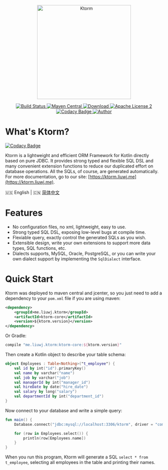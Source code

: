 <p align="center">
    <a href="https://ktorm.liuwj.me">
        <img src="logo.png" alt="Ktorm" width="300" />
    </a>
</p>
<p align="center">
    <a href="https://www.travis-ci.org/vincentlauvlwj/KtOrm">
        <img src="https://www.travis-ci.org/vincentlauvlwj/KtOrm.svg?branch=master" alt="Build Status" />
    </a>
    <a href="https://search.maven.org/search?q=g:%22me.liuwj.ktorm%22">
        <img src="https://img.shields.io/maven-central/v/me.liuwj.ktorm/ktorm-core.svg?label=Maven%20Central" alt="Maven Central" />
    </a>
    <a href="https://bintray.com/vincentlauvlwj/maven">
        <img src="https://api.bintray.com/packages/vincentlauvlwj/maven/ktorm-core/images/download.svg" alt="Download" />
    </a>
    <a href="LICENSE">
        <img src="https://img.shields.io/badge/license-Apache%202-blue.svg?maxAge=2592000" alt="Apache License 2" />
    </a>
    <a href="https://app.codacy.com/app/vincentlauvlwj/KtOrm?utm_source=github.com&utm_medium=referral&utm_content=vincentlauvlwj/KtOrm&utm_campaign=Badge_Grade_Dashboard">
        <img src="https://api.codacy.com/project/badge/Grade/2cf0d4b81c3546809ad2f83a795c34c2" alt="Codacy Badge" />
    </a>
    <a href="https://www.liuwj.me">
        <img src="https://img.shields.io/badge/author-vince-yellowgreen.svg" alt="Author" />
    </a>
</p>

# What's Ktorm?

[![Codacy Badge](https://api.codacy.com/project/badge/Grade/65d4931bfbe14fe986e1267b572bed53)](https://app.codacy.com/app/vincentlauvlwj/Ktorm?utm_source=github.com&utm_medium=referral&utm_content=vincentlauvlwj/Ktorm&utm_campaign=Badge_Grade_Dashboard)

Ktorm is a lightweight and efficient ORM Framework for Kotlin directly based on pure JDBC. It provides strong typed and flexible SQL DSL and many convenient extension functions to reduce our duplicated effort on database operations. All the SQLs, of course, are generated automatically. For more documentation, go to our site: [https://ktorm.liuwj.me](https://ktorm.liuwj.me).

:us: English | :cn: [简体中文](README_cn.md)

# Features

 - No configuration files, no xml, lightweight, easy to use.
 - Strong typed SQL DSL, exposing low-level bugs at compile time.
 - Flexiable query, exactly control the generated SQLs as you wish.
 - Extensible design, write your own extensions to support more data types, SQL functions, etc.
 - Dialects supports, MySQL, Oracle, PostgreSQL, or you can write your own dialect support by implementing the `SqlDialect` interface.

# Quick Start

Ktorm was deployed to maven central and jcenter, so you just need to add a dependency to your `pom.xml` file if you are using maven: 

````xml
<dependency>
    <groupId>me.liuwj.ktorm</groupId>
    <artifactId>ktorm-core</artifactId>
    <version>${ktorm.version}</version>
</dependency>
````

Or Gradle: 

````groovy
compile "me.liuwj.ktorm:ktorm-core:${ktorm.version}"
````

Then create a Kotlin object to describe your table schema: 

````kotlin
object Employees : Table<Nothing>("t_employee") {
    val id by int("id").primaryKey()
    val name by varchar("name")
    val job by varchar("job")
    val managerId by int("manager_id")
    val hireDate by date("hire_date")
    val salary by long("salary")
    val departmentId by int("department_id")
}
````

Now connect to your database and write a simple query: 

````kotlin
fun main() {
    Database.connect("jdbc:mysql://localhost:3306/ktorm", driver = "com.mysql.jdbc.Driver")

    for (row in Employees.select()) {
        println(row[Employees.name])
    }
}
````

When you run this program, Ktorm will generate a SQL `select * from t_employee`, selecting all employees in the table and printing their names. 

